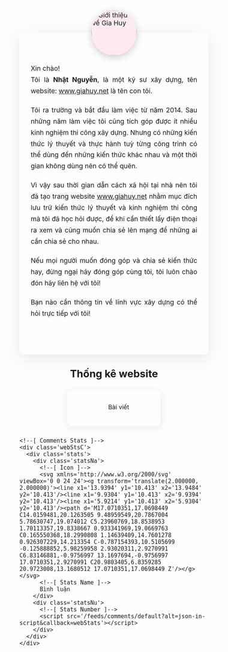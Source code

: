 <style>/*<![CDATA[*/
/* About Author Page */
.aAthrP{font-size:1.1rem}
.aAthrP svg{width:18px;height:18px;fill:none!important;stroke:#fefefe;stroke-linecap:round;stroke-linejoin:round;stroke-width:1.5;margin-right:7px}
.webSts svg{stroke:var(--synC)}
.aAdm{padding:60px 0 20px 0}
.aAdm .aAdmC{justify-content:center;position:relative;display:flex;margin:auto;padding:80px 30px 95px 30px;box-shadow:0 10px 40px rgba(149,157,165,.2);border-radius:10px}
.aAdmC img{position:absolute;top:-60px;background-color:#ffeaef;width:120px;height:120px;box-shadow:0 5px 20px rgba(0,0,0,.2);padding:0;border:7px solid var(--synBg);border-radius:50%;pointer-events:none}
.aAdmD{text-align:justify}
.aAdmD p{margin:0;line-height:1.7em}
.aAdmB{text-align:center;position:absolute;bottom:30px;left:0;right:0}
.aAdmB .btn{display:inline-flex;align-items:center;margin:0;padding:10px 15px;outline:0;border:0;border-radius:50px;line-height:20px;color:#fefefe;background-color:var(--buttonBg);font-size:13px;font-family:inherit;text-decoration:none;white-space:nowrap;overflow:hidden;max-width:100%;cursor:pointer;transition:all 0.3s ease}
.aAdmB .btn:hover{opacity:.8;transform:scale(0.97)}
.webStsH{margin:15px auto;text-align:center;font-size:1.7rem;font-weight:700;font-family:inherit}
.webSts{display:flex;flex-wrap:wrap;flex-direction:column;align-items:center;justify-content:center;margin:12px auto}
.webStsC{display:flex;justify-content:center;padding:8px;width:95%;margin:12px auto;box-shadow:0 5px 20px rgba(149,157,165,.2);border-radius:10px}
.webStsC .stats{height:80px;width:200px;display:flex;align-items:center;justify-content:center;flex-direction:column;margin:0 35px}
.webStsC .statsNa{display:inline-flex;align-items:center;font-size:16px}
.webStsC .statsNu{font-family:inherit;font-size:30px;margin-top:6px;font-weight:normal}
.darkMode .aAthrP{color:#fefefe}
.darkMode .aAdmC{background-color:#252526;box-shadow:0 10px 40px rgba(0,0,0,.2)}
.darkMode .aAdmC img{background-image:linear-gradient(to top right,#363636,#717171);border-color:#252526;box-shadow:0 10px 40px rgba(0,0,0,.2)}
.darkMode .aAdmB .btn{background-color:#8775f5}
.darkMode .webStsC{background-color:#252526;box-shadow:0 5px 20px rgba(0,0,0,.2)}
.darkMode .webSts svg{stroke:var(--synC)}
@media screen and (min-width:641px){.aAdm .aAdmC{max-width:97%}.webSts{flex-direction:row}.webStsC{max-width:46%;margin:12px}}
/*]]>*/</style>

<script>/*<![CDATA[*/ function webStats(json){document.write(parseInt(json.feed.openSearch$totalResults.$t,10))} /*]]>*/</script>

<!--[ About Author Page ]-->
<div class='aAthrP'>
  <!--[ About Author ]-->
  <div class='aAdm'>
    <div class='aAdmC'>
      <!--[ Author Profile Picture ]-->
      <img alt='Giới thiệu về Gia Huy' src='https://blogger.googleusercontent.com/img/b/R29vZ2xl/AVvXsEjc9oGZQVmAguD-s0uCEmV6NlNfpOZLc75oruUa6_A9dAiWtOE9BjpcBPCZpzLfzWtUlxqNqLKcaDfWqOOsS7OZCjPNuXUqoJcge8ske8_Yk90jYn3aQqlv3nhBO795ri9bYlQtw5zV92uIvnyAg8fhyphenhyphenQrcKEiZnPu_nEWj47nMh5kI0Q/s480-d-rw/logo.png' />
      <!--[ Author Description ]-->
      <div class='aAdmD'>
        <p>Xin chào!</p>
        <p>Tôi là <b>Nhật Nguyễn</b>, là một kỹ sư xây dựng, tên website: <a href='http://www.giahuy.net' rel='nofollow' target='_blank'>www.giahuy.net</a> là tên con tôi.</p><br>
        <p>Tôi ra trường và bắt đầu làm việc từ năm 2014. Sau những năm làm việc tôi cũng tích góp được ít nhiều kinh nghiệm thi công xây dựng. Nhưng có những kiến thức lý thuyết và thực hành tuỳ từng công trình có thể dùng đến những kiến thức khác nhau và một thời gian không dùng nên có thể quên.</p><br>
        <p>Vì vậy sau thời gian dẫn cách xã hội tại nhà nên tôi đã tạo trang website <a href='http://www.giahuy.net'>www.giahuy.net</a> nhằm mục đích lưu trữ kiến thức lý thuyết và kinh nghiệm thi công mà tôi đã học hỏi được, để khi cần thiết lấy điện thoại ra xem và cũng muốn chia sẻ lên mạng để những ai cần chia sẻ cho nhau.</p><br>
        <p>Nếu mọi người muốn đóng góp và chia sẻ kiến thức hay, đừng ngại hãy đóng góp cùng tôi, tôi luôn chào đón hãy liên hệ với tôi!</p><br>
        <p>Bạn nào cần thông tin về lĩnh vực xây dựng có thể hỏi trực tiếp với tôi!</p>
      </div>
      <div class='aAdmB'>
        <a class='btn' href='/p/contact.html' rel='nofollow' target='_blank'>
          <!--[ Button Icon ]-->
          <svg xmlns='http://www.w3.org/2000/svg' viewBox='0 0 24 24'><g transform='translate(2.850300, 2.150000)'><path d='M7.072,19.6583 C3.258,19.6583 1.15463195e-13,19.0813 1.15463195e-13,16.7713 C1.15463195e-13,14.4613 3.237,12.3603 7.072,12.3603 C10.886,12.3603 14.144,14.4413 14.144,16.7503 C14.144,19.0593 10.907,19.6583 7.072,19.6583 Z'/><path d='M7.07200002,9.066 C9.57500002,9.066 11.605,7.036 11.605,4.533 C11.605,2.029 9.57500002,1.50990331e-14 7.07200002,1.50990331e-14 C4.56900002,1.50990331e-14 2.53897,2.029 2.53897,4.533 C2.53000002,7.027 4.54600002,9.057 7.04000002,9.066 L7.07200002,9.066 Z'/><line x1='16.281' y1='5.9791' x2='16.281' y2='9.9891'/><line x1='18.3273' y1='7.9839' x2='14.2373' y2='7.9839'/></g></svg>
          <!--[ Button Text ]-->
          Join
        </a>
        <a class='btn' href='/p/payment.html' rel='nofollow' target='_blank'>
          <!--[ Button Icon ]-->
          <svg xmlns='http://www.w3.org/2000/svg' viewBox='0 0 24 24'><g><path d='M104.10836,259.25648a5.81417,5.81417,0,0,0-8.34755-1.41453.97717.97717,0,0,1-1.17546,0,5.81416,5.81416,0,0,0-8.34752,1.4145,6.84387,6.84387,0,0,0,.137,7.53223c1.93424,2.97966,5.59943,7.87617,8.79824,7.87617s6.864-4.89654,8.79823-7.87618A6.84388,6.84388,0,0,0,104.10836,259.25648Z' transform='translate(-83.17308 -253.66485)'/></g></svg>
          <!--[ Button Text ]-->
          Donate
        </a>
      </div>
    </div>
  </div>

  <!--[ Stats Heading ]-->
  <h2 class='webStsH'>Thống kê website</h2>

  <!--[ Website Statistics ]-->
  <div class='webSts'>
    <!--[ Posts Stats ]-->
    <div class='webStsC'>
      <div class='stats'>
        <div class='statsNa'>
          <!--[ Icon ]-->
          <svg xmlns='http://www.w3.org/2000/svg' viewBox='0 0 24 24'><g transform='translate(2.000000, 2.000000)'><path d='M10.0002,0.7501 C3.0632,0.7501 0.7502,3.0631 0.7502,10.0001 C0.7502,16.9371 3.0632,19.2501 10.0002,19.2501 C16.9372,19.2501 19.2502,16.9371 19.2502,10.0001'/><path d='M17.5285,2.3038 L17.5285,2.3038 C16.5355,1.4248 15.0185,1.5168 14.1395,2.5098 C14.1395,2.5098 9.7705,7.4448 8.2555,9.1578 C6.7385,10.8698 7.8505,13.2348 7.8505,13.2348 C7.8505,13.2348 10.3545,14.0278 11.8485,12.3398 C13.3435,10.6518 17.7345,5.6928 17.7345,5.6928 C18.6135,4.6998 18.5205,3.1828 17.5285,2.3038 Z'/><line x1='13.009' y1='3.8008' x2='16.604' y2='6.9838'/></g></svg>
          <!--[ Stats Name ]-->
          Bài viết
        </div>
        <div class='statsNu'>
          <!--[ Stats Number ]-->
          <script src='/feeds/posts/default?alt=json-in-script&callback=webStats'></script>
        </div>
      </div>
    </div>
  
    <!--[ Comments Stats ]-->
    <div class='webStsC'>
      <div class='stats'>
        <div class='statsNa'>
          <!--[ Icon ]-->
          <svg xmlns='http://www.w3.org/2000/svg' viewBox='0 0 24 24'><g transform='translate(2.000000, 2.000000)'><line x1='13.9394' y1='10.413' x2='13.9484' y2='10.413'/><line x1='9.9304' y1='10.413' x2='9.9394' y2='10.413'/><line x1='5.9214' y1='10.413' x2='5.9304' y2='10.413'/><path d='M17.0710351,17.0698449 C14.0159481,20.1263505 9.48959549,20.7867004 5.78630747,19.074012 C5.23960769,18.8538953 1.70113357,19.8338667 0.933341969,19.0669763 C0.165550368,18.2990808 1.14639409,14.7601278 0.926307229,14.213354 C-0.787154393,10.5105699 -0.125888852,5.98259958 2.93020311,2.9270991 C6.83146881,-0.9756997 13.1697694,-0.9756997 17.0710351,2.9270991 C20.9803405,6.8359285 20.9723008,13.1680512 17.0710351,17.0698449 Z'/></g></svg>
          <!--[ Stats Name ]-->
          Bình luận
        </div>
        <div class='statsNu'>
          <!--[ Stats Number ]-->
          <script src='/feeds/comments/default?alt=json-in-script&callback=webStats'></script>
        </div>
      </div>
    </div>
  </div>
</div>
